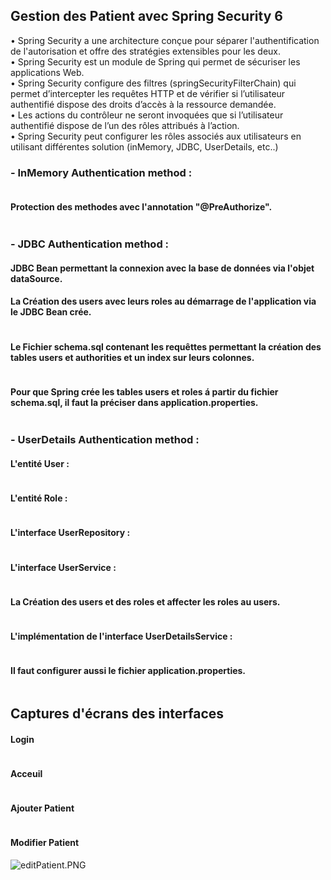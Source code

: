 <h2>Gestion des Patient avec Spring Security 6</h2>

<p>• Spring Security a une architecture conçue pour séparer l'authentification de
l'autorisation et offre des stratégies extensibles pour les deux. <br>
• Spring Security est un module de Spring qui permet de sécuriser les
applications Web. <br>
• Spring Security configure des filtres (springSecurityFilterChain) qui permet
d’intercepter les requêtes HTTP et de vérifier si l’utilisateur authentifié dispose
des droits d’accès à la ressource demandée. <br>
• Les actions du contrôleur ne seront invoquées que si l’utilisateur authentifié
dispose de l’un des rôles attribués à l’action. <br>
• Spring Security peut configurer les rôles associés aux utilisateurs en utilisant
différentes solution (inMemory, JDBC, UserDetails, etc..)</p>

<h3>- InMemory Authentication method :</h3>
<img src="Screenshots/securityConfig.PNG" alt="">
<h4>Protection des methodes avec l'annotation "@PreAuthorize".</h4>
<img src="Screenshots/preauthorize.PNG" alt="">


<h3>- JDBC Authentication method :</h3>
<h4>JDBC Bean permettant la connexion avec la base de données via l'objet dataSource.</h4>
<h4>La Création des users avec leurs roles au démarrage de l'application via le JDBC Bean crée.</h4>
<img src="Screenshots/jdbc.PNG" alt="">
<h4>Le Fichier schema.sql contenant les requêttes permettant la création des tables users et authorities et un index sur leurs colonnes.</h4>
<img src="Screenshots/schema.PNG" alt="">
<h4>Pour que Spring crée les tables users et roles á partir du fichier schema.sql, il faut la préciser dans application.properties.</h4>
<img src="Screenshots/spring.PNG" alt="">


<h3>- UserDetails Authentication method :</h3>
<h4>L'entité User :</h4>
<img src="Screenshots/entiteUser.PNG" alt="">
<h4>L'entité Role :</h4>
<img src="Screenshots/entiteRole.PNG" alt="">

<h4>L'interface UserRepository :</h4>
<img src="Screenshots/userRepo.PNG" alt="">

<h4>L'interface UserService :</h4>
<img src="Screenshots/UserHH.PNG" alt="">



<h4>La Création des users et des roles et affecter les roles au users.</h4>
<img src="Screenshots/creationUsers.PNG" alt="">

<h4>L'implémentation de l'interface UserDetailsService :</h4>
<img src="Screenshots/UserDetailService.PNG" alt="">
<h4>Il faut configurer aussi le fichier application.properties.</h4>
<img src="Screenshots/configFile.PNG" alt="">
<h2>Captures d'écrans des interfaces</h2>
<h4>Login</h4>
<img src="Screenshots/login.PNG" alt="">
<h4>Acceuil</h4>
<img src="Screenshots/Acceuil.PNG" alt="">
<h4>Ajouter Patient</h4>
<img src="Screenshots/form.PNG" alt="">
<h4>Modifier Patient</h4>

![editPatient.PNG](Screenshots%2FeditPatient.PNG)